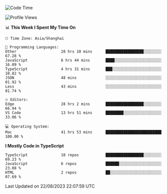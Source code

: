 <!--START_SECTION:waka-->
![Code Time](http://img.shields.io/badge/Code%20Time-5%2C027%20hrs%204%20mins-blue)

![Profile Views](http://img.shields.io/badge/Profile%20Views-0-blue)

📊 **This Week I Spent My Time On** 

```text
🕑︎ Time Zone: Asia/Shanghai

💬 Programming Languages: 
Other                    28 hrs 10 mins      █████████████████░░░░░░░░   67.28 % 
JavaScript               6 hrs 44 mins       ████░░░░░░░░░░░░░░░░░░░░░   16.09 % 
TypeScript               4 hrs 31 mins       ███░░░░░░░░░░░░░░░░░░░░░░   10.82 % 
JSON                     48 mins             ░░░░░░░░░░░░░░░░░░░░░░░░░   01.92 % 
Less                     43 mins             ░░░░░░░░░░░░░░░░░░░░░░░░░   01.74 % 

🔥 Editors: 
Edge                     28 hrs 2 mins       █████████████████░░░░░░░░   66.94 % 
VS Code                  13 hrs 51 mins      ████████░░░░░░░░░░░░░░░░░   33.06 % 

💻 Operating System: 
Mac                      41 hrs 53 mins      █████████████████████████   100.00 % 
```

**I Mostly Code in TypeScript** 

```text
TypeScript               18 repos            █████████████████░░░░░░░░   69.23 % 
JavaScript               6 repos             ██████░░░░░░░░░░░░░░░░░░░   23.08 % 
HTML                     2 repos             ██░░░░░░░░░░░░░░░░░░░░░░░   07.69 % 
```




 Last Updated on 22/08/2023 22:07:59 UTC
<!--END_SECTION:waka-->
